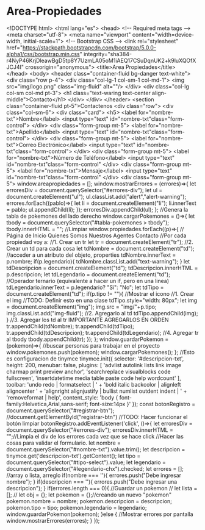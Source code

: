 # Area-Propiedades
&lt;!DOCTYPE html> &lt;html lang="es">   &lt;head>     &lt;!-- Required meta tags -->     &lt;meta charset="utf-8">     &lt;meta name="viewport" content="width=device-width, initial-scale=1">      &lt;!-- Bootstrap CSS -->     &lt;link rel="stylesheet" href="https://stackpath.bootstrapcdn.com/bootstrap/5.0.0-alpha1/css/bootstrap.min.css" integrity="sha384-r4NyP46KrjDleawBgD5tp8Y7UzmLA05oM1iAEQ17CSuDqnUK2+k9luXQOfXJCJ4I" crossorigin="anonymous">      &lt;title>Area Propiedades&lt;/title>   &lt;/head>   &lt;body>     &lt;header class="container-fluid bg-danger text-white">         &lt;div class="row p-4">             &lt;div class="col-lg-1 col-sm-1 col-md-1">                 &lt;img src="img/logo.png" class="img-fluid" alt=""/>             &lt;/div>             &lt;div class="col-lg col-sm col-md pt-3">                 &lt;h1 class="text-waring text-center align-middle">Contacto&lt;/h1>             &lt;/div>         &lt;/div>     &lt;/header>          &lt;section class="container-fluid pt-5">Contactenos         &lt;div class="row">             &lt;div class="col-sm-6">                 &lt;div class="card">                                              &lt;h5>                             &lt;label for="nombre-txt">Nombre&lt;/label>                             &lt;input type="text" id="nombre-txt"class="form-control">                         &lt;/div>                         &lt;div class="form-group mt-5">                             &lt;label for="nombre-txt">Apellido&lt;/label>                             &lt;input type="text" id="nombre-txt"class="form-control">                         &lt;/div>                         &lt;div class="form-group mt-5">                             &lt;label for="nombre-txt">Correo Electrónico&lt;/label>                             &lt;input type="text" id="nombre-txt"class="form-control">                         &lt;/div>                         &lt;div class="form-group mt-5">                             &lt;label for="nombre-txt">Número de Teléfono&lt;/label>                             &lt;input type="text" id="nombre-txt"class="form-control"                         &lt;/div>                         &lt;div class="form-group mt-5">                             &lt;label for="nombre-txt">Mensaje&lt;/label>                             &lt;input type="text" id="nombre-txt"class="form-control"                         &lt;/div>                         &lt;div class="form-group mt-5">                   window.areapropiedades = []; window.mostrarErrores = (errores)=>{   let erroresDiv = document.querySelector("#errores-div");    let ul = document.createElement("ul");   ul.classList.add("alert","alert-warning");   errores.forEach((pablo)=>{       let li = document.createElement("li");       li.innerText = pablo;       ul.appendChild(li);   });   erroresDiv.appendChild(ul); }; //Genera la tabla de pokemones del lado derecho window.cargarPokemones = ()=>{    let tbody = document.querySelector("#tabla-pokemones > tbody");    tbody.innerHTML = ""; //Limpiar    window.propiedades.forEach((p)=>{  // Página de Inicio Quienes Somos Nuestros Agentes Contacto        //Por cada propiedad voy a:        //1. Crear un tr        let tr = document.createElement("tr");        //2. Crear un td para cada cosa        let tdNombre = document.createElement("td");        //acceder a un atributo del objeto, properties        tdNombre.innerText = p.nombre;        if(p.legendario){          tdNombre.classList.add("text-warning");        }        let tdDescripcion = document.createElement("td");        tdDescripcion.innerHTML = p.descripcion;        let tdLegendario = document.createElement("td");        //Operador ternario (equivalente a hacer un if, pero en una linea)        tdLegendario.innerText = p.legendario? "Sí": "No";        let tdTipo = document.createElement("td");        if(p.tipo != ""){          //Mostrar el icono          //1. Crear el img          //TODO: Definir esto en una clase          tdTipo.style="width: 80px";          let img = document.createElement("img");          img.src = "img/"+p.tipo;          img.classList.add("img-fluid");          //2. Agregarlo al td          tdTipo.appendChild(img);        }        //3. Agregar los td al tr IMPORTANTE AGREGARLOS EN ORDEN        tr.appendChild(tdNombre);        tr.appendChild(tdTipo);        tr.appendChild(tdDescripcion);        tr.appendChild(tdLegendario);        //4. Agregar tr al tbody        tbody.appendChild(tr);    }); };  window.guardarPokemon = (pokemon)=>{   //buscar personas para trabajar en el proyecto   window.pokemones.push(pokemon);   window.cargarPokemones(); };  //Esto es configuracion de tinymce tinymce.init({     selector: '#descripcion-txt',     height: 200,     menubar: false,     plugins: [       'advlist autolink lists link image charmap print preview anchor',       'searchreplace visualblocks code fullscreen',       'insertdatetime media table paste code help wordcount'     ],     toolbar: 'undo redo | formatselect | ' +     'bold italic backcolor | alignleft aligncenter ' +     'alignright alignjustify | bullist numlist outdent indent | ' +     'removeformat | help',     content_style: 'body { font-family:Helvetica,Arial,sans-serif; font-size:14px }'   });   const botonRegistro = document.querySelector("#registrar-btn"); //document.getElementById("registrar-btn")  //TODO: Hacer funcionar el botón limpiar botonRegistro.addEventListener('click', ()=>{     let erroresDiv = document.querySelector("#errores-div");      erroresDiv.innerHTML = "";//Limpia el div de los errores cada vez que se hace click     //Hacer las cosas para validar el formulario.     let nombre = document.querySelector("#nombre-txt").value.trim();     let descripcion = tinymce.get('descripcion-txt').getContent();     let tipo = document.querySelector("#tipo-select").value;     let legendario = document.querySelector("#legendario-chx").checked;     let errores = []; //array o lista, arreglo     if(nombre === ''){        errores.push("Debe ingresar nombre");     }     if(descripcion === ''){       errores.push("Debe ingresar una descripcion");     }     if(errores.length === 0){       //Guardar un pokemon       // let lista = [];       // let obj = {};       let pokemon = {};//creando un nuevo "pokemon"       pokemon.nombre = nombre;       pokemon.descripcion = descripcion;       pokemon.tipo = tipo;       pokemon.legendario = legendario;        window.guardarPokemon(pokemon);     }else {        //Mostrar errores por pantalla        window.mostrarErrores(errores);     }  });                                                                                            
